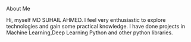About Me

Hi, myself MD SUHAIL AHMED. I feel very enthusiastic to explore technologies and gain some practical knowledge. I have done projects in Machine Learning,Deep Learning Python and other python libraries.
